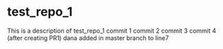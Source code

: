 # test_repo_1
This is a description of test_repo_1
commit 1
commit 2
commit 3
commit 4 (after creating PR1)
dana added in master branch to line7
